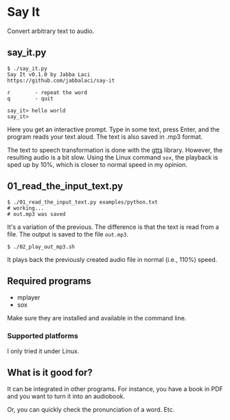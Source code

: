 # Say It

Convert arbitrary text to audio.

## say_it.py

```
$ ./say_it.py
Say It v0.1.0 by Jabba Laci
https://github.com/jabbalaci/say-it

r        - repeat the word
q        - quit

say_it> hello world
say_it>
```

Here you get an interactive prompt. Type in some text, press Enter, and the program reads your
text aloud. The text is also saved in .mp3 format.

The text to speech transformation is done
with the [gtts](https://github.com/pndurette/gTTS) library. However, the resulting
audio is a bit slow. Using the Linux command `sox`,
the playback is sped up by 10%, which is
closer to normal speed in my opinion.

## 01_read_the_input_text.py

```
$ ./01_read_the_input_text.py examples/python.txt
# working...
# out.mp3 was saved
```

It's a variation of the previous. The difference is that the text is read from a file. The
output is saved to the file `out.mp3`.

```
$ ./02_play_out_mp3.sh
```

It plays back the previously created audio file
in normal (i.e., 110%) speed.

## Required programs

* mplayer
* sox

Make sure they are installed and available in the command line.

### Supported platforms

I only tried it under Linux.

## What is it good for?

It can be integrated in other programs. For instance, you have a book in PDF and you want
to turn it into an audiobook.

Or, you can quickly check the pronunciation of a word. Etc.
